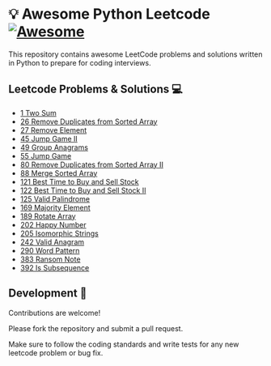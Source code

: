 # 💡 Awesome Python Leetcode [![Awesome](https://awesome.re/badge.svg)](https://awesome.re)

This repository contains awesome LeetCode problems and solutions written in Python to prepare for coding interviews.

## Leetcode Problems & Solutions 💻

- [1 Two Sum](https://leetcode.com/problems/two-sum/description/)
- [26 Remove Duplicates from Sorted Array](https://leetcode.com/problems/remove-duplicates-from-sorted-array/description/)
- [27 Remove Element](https://leetcode.com/problems/remove-element/description/)
- [45 Jump Game II](https://leetcode.com/problems/jump-game-ii/description/)
- [49 Group Anagrams](https://leetcode.com/problems/group-anagrams/description/)
- [55 Jump Game](https://leetcode.com/problems/jump-game/description/)
- [80 Remove Duplicates from Sorted Array II](https://leetcode.com/problems/remove-duplicates-from-sorted-array-ii/description/)
- [88 Merge Sorted Array](https://leetcode.com/problems/merge-sorted-array/description/)
- [121 Best Time to Buy and Sell Stock](https://leetcode.com/problems/best-time-to-buy-and-sell-stock/description/)
- [122 Best Time to Buy and Sell Stock II](https://leetcode.com/problems/best-time-to-buy-and-sell-stock-ii/description/)
- [125 Valid Palindrome](https://leetcode.com/problems/valid-palindrome/description/)
- [169 Majority Element](https://leetcode.com/problems/majority-element/description/)
- [189 Rotate Array](https://leetcode.com/problems/rotate-array/description/)
- [202 Happy Number](https://leetcode.com/problems/happy-number/description/)
- [205 Isomorphic Strings](https://leetcode.com/problems/isomorphic-strings/description/)
- [242 Valid Anagram](https://leetcode.com/problems/valid-anagram/description/)
- [290 Word Pattern](https://leetcode.com/problems/word-pattern/description/)
- [383 Ransom Note](https://leetcode.com/problems/ransom-note/description/)
- [392 Is Subsequence](https://leetcode.com/problems/is-subsequence/description/)

## Development 🔧

Contributions are welcome!

Please fork the repository and submit a pull request.

Make sure to follow the coding standards and write tests for any new leetcode problem or bug fix.
